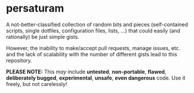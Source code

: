 # persaturam

A not-better-classified collection of random bits and pieces (self-contained scripts, single dotfiles, configuration files, lists, ...) that could easily (and rationally) be just simple gists.

However, the inability to make/accept pull requests, manage issues, etc. and the lack of scalability with the number of different gists lead to this repository.

**PLEASE NOTE:** This *may* include **untested**, **non-portable**, **flawed**, **deliberately bugged**, **experimental**, **unsafe**, **even dangerous** code. Use it freely, but not carelessly!
